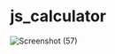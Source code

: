 # js_calculator

![Screenshot (57)](https://user-images.githubusercontent.com/100260281/221126832-b149f60f-a577-4343-a3b8-905fab2f290a.png)
